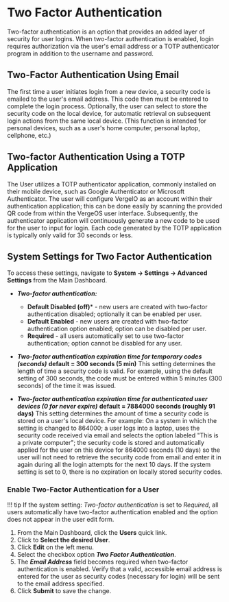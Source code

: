 # Two Factor Authentication

Two-factor authentication is an option that provides an added layer of security for user logins. When two-factor authentication is enabled, login requires authorization via the user's email address or a TOTP authenticator program in addition to the username and password.

## Two-Factor Authentication Using Email

The first time a user initiates login from a new device, a security code is emailed to the user's email address. This code then must be entered to complete the login process. Optionally, the user can select to store the security code on the local device, for automatic retrieval on subsequent login actions from the same local device. (This function is intended for personal devices, such as a user's home computer, personal laptop, cellphone, etc.)

## Two-factor Authentication Using a TOTP Application
The User utilizes a TOTP authenticator application, commonly installed on their mobile device, such as Google Authenticator or Microsoft Authenticator. The user will configure VergeIO as an account within their authentication application; this can be done easily by scanning the provided QR code from within the VergeOS user interface. Subsequently, the authenticator application will continuously generate a new code to be used for the user to input for login. Each code generated by the TOTP application is typically only valid for 30 seconds or less.


## System Settings for Two Factor Authentication

To access these settings, navigate to **System -> Settings -> Advanced Settings** from the Main Dashboard.

- ***Two-factor authentication:***

  - **Default Disabled (off)*** - new users are created with two-factor authentication disabled; optionally it can be enabled per user.
  - **Default Enabled** - new users are created with two-factor authentication option enabled; option can be disabled per user.
  - **Required** - all users automatically set to use two-factor authentication; option cannot be disabled for any user.

- ***Two-factor authentication expiration time for temporary codes (seconds)***
  **default = 300 seconds (5 min)**
This setting determines the length of time a security code is valid. For example, using the default setting of 300 seconds, the code must be entered within 5 minutes (300 seconds) of the time it was issued.

- ***Two-factor authentication expiration time for authenticated user devices (0 for never expire)***
**default = 7884000 seconds (roughly 91 days)**
This setting determines the amount of time a security code is stored on a user's local device. For example: On a system in which the setting is changed to 864000; a user logs into a laptop, uses the security code received via email and selects the option labeled "This is a private computer"; the security code is stored and automatically applied for the user on this device for 864000 seconds (10 days) so the user will not need to retrieve the security code from email and enter it in again during all the login attempts for the next 10 days. If the system setting is set to 0, there is no expiration on locally stored security codes.

### Enable Two-Factor Authentication for a User

!!! tip
    If the system setting: *Two-factor authentication* is set to *Required*, all users automatically have two-factor authentication enabled and the option does not appear in the user edit form.

1. From the Main Dashboard, click the **Users** quick link.
2. Click to **Select the desired User**.
3. Click **Edit** on the left menu.
4. Select the checkbox option ***Two Factor Authentication***.
5. The ***Email Address*** field becomes required when two-factor authentication is enabled. Verify that a valid, accessible email address is entered for the user as security codes (necessary for login) will be sent to the email address specified.
6. Click **Submit** to save the change.

